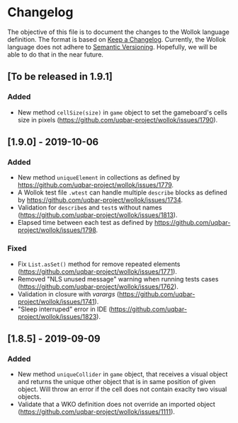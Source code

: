 # Changelog
The objective of this file is to document the changes to the Wollok language definition.
The format is based on [Keep a Changelog](https://keepachangelog.com/en/1.0.0/).
Currently, the Wollok language does not adhere to [Semantic Versioning](https://semver.org/spec/v2.0.0.html). 
Hopefully, we will be able to do that in the near future.

## [To be released in 1.9.1]

### Added
- New method `cellSize(size)` in `game` object to set the gameboard's cells size in pixels (https://github.com/uqbar-project/wollok/issues/1790). 

## [1.9.0] - 2019-10-06

### Added
- New method `uniqueElement` in collections as defined by https://github.com/uqbar-project/wollok/issues/1779.
- A Wollok test file `.wtest` can handle multiple `describe` blocks as defined by https://github.com/uqbar-project/wollok/issues/1734.
- Validation for `describe`s and `test`s without names (https://github.com/uqbar-project/wollok/issues/1813).
- Elapsed time between each test as defined by https://github.com/uqbar-project/wollok/issues/1798.

### Fixed
- Fix `List.asSet()` method for remove repeated elements (https://github.com/uqbar-project/wollok/issues/1771).
- Removed "NLS unused message" warning when running tests cases (https://github.com/uqbar-project/wollok/issues/1762).
- Validation in closure with _varargs_ (https://github.com/uqbar-project/wollok/issues/1741).
- "Sleep interruped" error in IDE (https://github.com/uqbar-project/wollok/issues/1823).

## [1.8.5] - 2019-09-09

### Added
- New method `uniqueCollider` in `game` object, that receives a visual object and returns the unique other object that is in same position of given object. Will throw an error if the cell does not contain exaclty two visual objects.
- Validate that a WKO definition does not override an imported object (https://github.com/uqbar-project/wollok/issues/1111).
